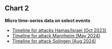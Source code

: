 ## Chart 2

**Micro time-series data on select events**

- [Timeline for attacks Hamas/Israel (Oct 2023)](/chart2/Final_Hamas.png)
- [Timeline for attack Mannheim (May 2024)](/chart2/Final_Mannheim.png)
- [Timeline for attack Solingen (Aug 2024)](/chart2/Final_Solingen.png)